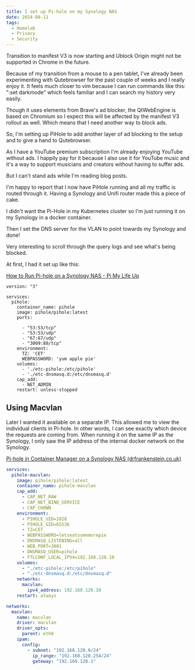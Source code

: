 ```yaml
---
title: I set up Pi-hole on my Synology NAS
date: 2024-08-11
tags:
  - Homelab
  - Privacy
  - Security
---
```


Transition to manifest V3 is now starting and Ublock Origin might not be supported in Chrome in the future.

Because of my transition from a mouse to a pen tablet, I've already been experimenting with Qutebrowser for the past couple of weeks and I really enjoy it. It feels much closer to vim because I can run commands like this: ":set darkmode" which feels familiar and I can search my history very easily.

Though it uses elements from Brave's ad blocker, the QtWebEngine is based on Chromium so I expect this will be affected by the manifest V3 rollout as well. Which means that I need another way to block ads.

So, I'm setting up PiHole to add another layer of ad blocking to the setup and to give a hand to Qutebrowser.

As I have a YouTube premium subscription I'm already enjoying YouTube without ads. I happily pay for it because I also use it for YouTube music and it's a way to support musicians and creators without having to suffer ads.

But I can't stand ads while I'm reading blog posts.

I'm happy to report that I now have PiHole running and all my traffic is routed through it. Having a Synology and Unifi router made this a piece of cake.

I didn't want the Pi-Hole in my Kubernetes cluster so I'm just running it on my Synology in a docker container.

Then I set the DNS server for the VLAN to point towards my Synology and done!

Very interesting to scroll through the query logs and see what's being blocked.

At first, I had it set up like this:

[How to Run Pi-hole on a Synology NAS - Pi My Life Up](https://pimylifeup.com/pi-hole-synology-nas/)

```docker
version: "3"

services:
  pihole:
    container_name: pihole
    image: pihole/pihole:latest
    ports:

      - "53:53/tcp"
      - "53:53/udp"
      - "67:67/udp"
      - "3009:80/tcp"
    environment:
      TZ: 'CET'
      WEBPASSWORD: 'yum apple pie'
    volumes:
      - './etc-pihole:/etc/pihole'
      - './etc-dnsmasq.d:/etc/dnsmasq.d'
    cap_add:
      - NET_ADMIN
    restart: unless-stopped
```

## Using Macvlan

Later I wanted it available on a separate IP. This allowed me to view the individual clients in Pi-hole. In other words, I can see exactly which device the requests are coming from. When running it on the same IP as the Synology, I only saw the IP address of the internal docker network on the Synology.

[Pi-hole in Container Manager on a Synology NAS (drfrankenstein.co.uk)](https://drfrankenstein.co.uk/pi-hole-in-container-manager-on-a-synology-nas/)

```yaml
services:
  pihole-macvlan:
    image: pihole/pihole:latest
    container_name: pihole-macvlan
    cap_add:
      - CAP_NET_RAW
      - CAP_NET_BIND_SERVICE
      - CAP_CHOWN
    environment:
      - PIHOLE_UID=1028
      - PIHOLE_GID=65536
      - TZ=CET
      - WEBPASSWORD=letseatsomemorepie
      - DNSMASQ_LISTENING=all
      - WEB_PORT=3001
      - DNSMASQ_USER=pihole
      - FTLCONF_LOCAL_IPV4=192.168.120.10
    volumes:
      - "./etc-pihole:/etc/pihole"
      - "./etc-dnsmasq.d:/etc/dnsmasq.d"
    networks:
      macvlan:
        ipv4_address: 192.168.120.10
    restart: always

networks:
  macvlan:
    name: macvlan
    driver: macvlan
    driver_opts:
      parent: eth0
    ipam:
      config:
        - subnet: "192.168.120.0/24"
          ip_range: "192.168.120.254/24"
          gateway: "192.168.120.1"
```
